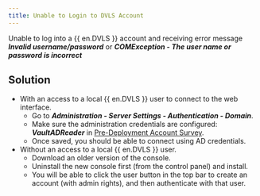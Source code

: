 ```yaml
---
title: Unable to Login to DVLS Account
---
```

Unable to log into a {{ en.DVLS }} account and receiving error message ***Invalid username/password*** or ***COMException - The user name or password is incorrect***

## Solution

- With an access to a local {{ en.DVLS }} user to connect to the web interface.
   - Go to ***Administration - Server Settings - Authentication - Domain***.
   - Make sure the administration credentials are configured: ***VaultADReader*** in [Pre-Deployment Account Survey](/kb/devolutions-server/knowledge-base/pre-deployment-account-survey/).
   - Once saved, you should be able to connect using AD credentials.
- Without an access to a local {{ en.DVLS }} user.
   - Download an older version of the console.
   - Uninstall the new console first (from the control panel) and install.
   - You will be able to click the user button in the top bar to create an account (with admin rights), and then authenticate with that user.
